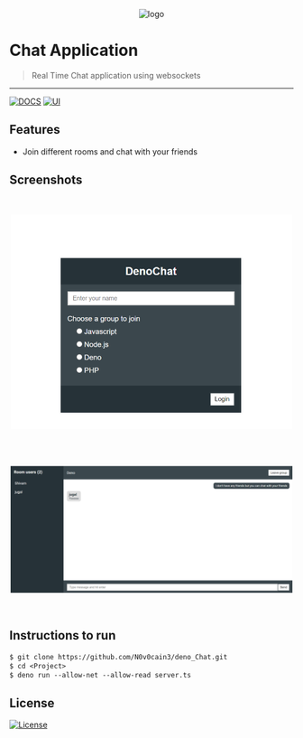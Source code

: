 
<p align="center"><img src="https://denolib.github.io/high-res-deno-logo/deno_hr_circle.png" alt="logo" width="300"/></a>
</p>

# Chat Application

> Real Time Chat application using websockets


---
[![DOCS](https://img.shields.io/badge/Documentation-see%20docs-green?style=flat-square&logo=appveyor)](INSERT_LINK_FOR_DOCS_HERE) 
  [![UI ](https://img.shields.io/badge/User%20Interface-Link%20to%20UI-orange?style=flat-square&logo=appveyor)](INSERT_UI_LINK_HERE)




## Features
- Join different rooms and chat with your friends




## Screenshots
<br>
<p align="center"><img src="https://github.com/N0v0cain3/deno_Chat/blob/master/screenshots/deno1.PNG" alt="logo" width="500"/></a>
</p>
<br>
<br>
<p align="center"><img src="https://github.com/N0v0cain3/deno_Chat/blob/master/screenshots/deno2.PNG" alt="logo" width="500"/></a>
</p>
<br>


## Instructions to run

```
$ git clone https://github.com/N0v0cain3/deno_Chat.git
$ cd <Project>
$ deno run --allow-net --allow-read server.ts
```



## License

[![License](http://img.shields.io/:license-mit-blue.svg?style=flat-square)](http://badges.mit-license.org)


